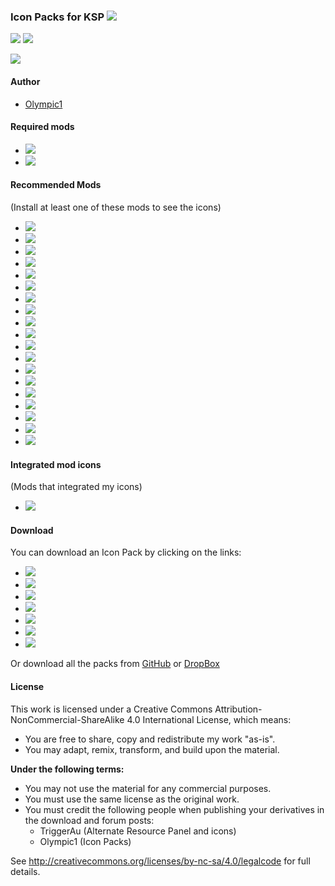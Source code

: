 ### Icon Packs for KSP [![][shield:release-latest]][GIT:release]  
[![][shield:support-ksp]][KSP:website]
[![][shield:license-cc]][ICONS:license]

![][flag:arp-icons]

#### Author
* [Olympic1](http://forum.kerbalspaceprogram.com/members/81815)

#### Required mods
* [![][shield:support-arp]][ARP:thread]
* [![][shield:support-mm]][MM:thread]

#### Recommended Mods
(Install at least one of these mods to see the icons)
* [![][shield:support-amt]][AMT:thread]
* [![][shield:support-art]][ART:thread]
* [![][shield:support-crp]][CRP:thread]
* [![][shield:support-dangit]][DANGIT:thread]
* [![][shield:support-dr]][DR:thread]
* [![][shield:support-epl]][EPL:thread]
* [![][shield:support-ftt]][FTT:thread]
* [![][shield:support-ics]][ICS:thread]
* [![][shield:support-kar]][KAR:thread]
* [![][shield:support-kar+]][KAR+:thread]
* [![][shield:support-mc]][MC:thread]
* [![][shield:support-reg]][REG:thread]
* [![][shield:support-snacks]][SNACKS:thread]
* [![][shield:support-sr]][SR:thread]
* [![][shield:support-exp]][EXP:thread]
* [![][shield:support-mks]][MKS:thread]
* [![][shield:support-ls]][LS:thread]
* [![][shield:support-srv]][SRV:thread]
* [![][shield:support-warp]][WARP:thread]

#### Integrated mod icons
(Mods that integrated my icons)
* [![][shield:support-bm]][BM:thread]

#### Download
You can download an Icon Pack by clicking on the links:
* [![][shield:release-dangit]][DANGIT:release]
* [![][shield:release-dr]][DR:release]
* [![][shield:release-epl]][EPL:release]
* [![][shield:release-ics]][ICS:release]
* [![][shield:release-mc]][MC:release]
* [![][shield:release-snacks]][SNACKS:release]
* [![][shield:release-usi]][USI:release]

Or download all the packs from [GitHub](http://github.com/Olympic1/Icon_Packs_KSP/releases/latest) or [DropBox](http://www.dropbox.com/s/wfxsnm72aev8d3b/AllPacks.zip)

#### License
This work is licensed under a Creative Commons Attribution-NonCommercial-ShareAlike 4.0 International License, which means:
* You are free to share, copy and redistribute my work "as-is".
* You may adapt, remix, transform, and build upon the material.

**Under the following terms:**
* You may not use the material for any commercial purposes.
* You must use the same license as the original work.
* You must credit the following people when publishing your derivatives in the download and forum posts:
	* TriggerAu (Alternate Resource Panel and icons)
	* Olympic1 (Icon Packs)

See http://creativecommons.org/licenses/by-nc-sa/4.0/legalcode for full details.





[GIT:release]: http://github.com/Olympic1/Icon_Packs_KSP/releases/latest
[KSP:website]: http://kerbalspaceprogram.com
[ICONS:license]: http://github.com/Olympic1/Icon_Packs_KSP/blob/master/License.txt


[shield:release-latest]: http://img.shields.io/github/release/Olympic1/Icon_Packs_KSP.svg
[shield:support-ksp]: http://img.shields.io/badge/KSP-v1.0.2-green.svg
[shield:license-cc]: http://img.shields.io/badge/License-CC%20BY--NC--SA%204.0-blue.svg


[flag:arp-icons]: http://i59.tinypic.com/34yxpiv.png


[ARP:thread]: http://forum.kerbalspaceprogram.com/threads/60227
[MM:thread]: http://forum.kerbalspaceprogram.com/threads/55219
[AMT:thread]: http://forum.kerbalspaceprogram.com/threads/96011
[ART:thread]: http://forum.kerbalspaceprogram.com/threads/91790
[BM:thread]: http://forum.kerbalspaceprogram.com/threads/53009
[CRP:thread]: http://forum.kerbalspaceprogram.com/threads/91998
[DANGIT:thread]: http://forum.kerbalspaceprogram.com/threads/81794
[DR:thread]: http://forum.kerbalspaceprogram.com/threads/54954
[EPL:thread]: http://forum.kerbalspaceprogram.com/threads/59545
[FTT:thread]: http://forum.kerbalspaceprogram.com/threads/91706
[ICS:thread]: http://forum.kerbalspaceprogram.com/threads/82084
[KAR:thread]: http://forum.kerbalspaceprogram.com/threads/89401
[KAR+:thread]: http://forum.kerbalspaceprogram.com/threads/93054
[MC:thread]: http://forum.kerbalspaceprogram.com/threads/43645
[REG:thread]: http://forum.kerbalspaceprogram.com/threads/100162
[SNACKS:thread]: http://forum.kerbalspaceprogram.com/threads/90841
[SR:thread]: http://forum.kerbalspaceprogram.com/threads/102502
[EXP:thread]: http://forum.kerbalspaceprogram.com/threads/86695
[MKS:thread]: http://forum.kerbalspaceprogram.com/threads/79588
[LS:thread]: http://forum.kerbalspaceprogram.com/threads/116790
[SRV:thread]: http://forum.kerbalspaceprogram.com/threads/84359
[WARP:thread]: http://forum.kerbalspaceprogram.com/threads/100798


[shield:support-arp]: http://img.shields.io/badge/Alternate%20Resource%20Panel-v2.7.1.0-299bc7.svg
[shield:support-mm]: http://img.shields.io/badge/ModuleManager-v2.6.3-40b7c0.svg
[shield:support-amt]: http://img.shields.io/badge/Advanced%20Mining%20Technologies-v0.1.1-a62374.svg
[shield:support-art]: http://img.shields.io/badge/Asteroid%20Recycling%20Technologies-v0.6.1-85586d.svg
[shield:support-bm]: http://img.shields.io/badge/BioMass-v0.2.3.0-green.svg
[shield:support-crp]: http://img.shields.io/badge/Community%20Resource%20Pack-v0.4.2-c5c09f.svg
[shield:support-dangit]: http://img.shields.io/badge/Dang%20It-v0.6.1-blue.svg
[shield:support-dr]: http://img.shields.io/badge/Deadly%20Reentry-v7.0.3-red.svg
[shield:support-epl]: http://img.shields.io/badge/Extraplanetary%20Launchpads-v5.1.91-orange.svg
[shield:support-ftt]: http://img.shields.io/badge/Freight%20Transport%20Technologies-v0.4.1-yellow.svg
[shield:support-ics]: http://img.shields.io/badge/Ioncross%20Crew%20Support-v1.18.0-34c566.svg
[shield:support-kar]: http://img.shields.io/badge/Karbonite-v0.6.2-000000.svg
[shield:support-kar+]: http://img.shields.io/badge/Karbonite%20Plus-v0.4.1-lightgrey.svg
[shield:support-mc]: http://img.shields.io/badge/Mission%20Controller%202-v1.12.3-acdadf.svg
[shield:support-reg]: http://img.shields.io/badge/Regolith-v0.1.7-533f03.svg
[shield:support-snacks]: http://img.shields.io/badge/Snacks-v0.3.5-a99b13.svg
[shield:support-sr]: http://img.shields.io/badge/Sounding%20Rockets-v0.2.1-be7272.svg
[shield:support-exp]: http://img.shields.io/badge/USI%20Exploration%20Pack-v0.4.1-206261.svg
[shield:support-mks]: http://img.shields.io/badge/USI%20Kolonization%20Systems%20(MKS/OKS)-v0.30.2-7c69c0.svg
[shield:support-ls]: http://img.shields.io/badge/USI%20Life%20Support-v0.1.2-green.svg
[shield:support-srv]: http://img.shields.io/badge/USI%20Survivability%20Pack-v0.3.1-576935.svg
[shield:support-warp]: http://img.shields.io/badge/Warp%20Drive-v0.2.1-7d617d.svg


[DANGIT:release]: http://www.dropbox.com/s/piqimag81ug3uof/DangItPack.zip
[DR:release]: http://www.dropbox.com/s/euewcl7z1tce9na/DRPack.zip
[EPL:release]: http://www.dropbox.com/s/ulaa7kqgsucx5xr/EPLPack.zip
[ICS:release]: http://www.dropbox.com/s/qs5y9ebpmcuehr2/ICSPack.zip
[MC:release]: http://www.dropbox.com/s/55i2nu3hq775940/MCPack.zip
[SNACKS:release]: http://www.dropbox.com/s/cl6fzua3xk0n1h6/SnacksPack.zip
[USI:release]: http://www.dropbox.com/s/26sokhwn2jzo5ob/USIPack.zip


[shield:release-dangit]: http://img.shields.io/badge/DangIt%20Pack-v0.2.1-orange.svg
[shield:release-dr]: http://img.shields.io/badge/DR%20Pack-v0.2.1-orange.svg
[shield:release-epl]: http://img.shields.io/badge/EPL%20Pack-v0.2.1-orange.svg
[shield:release-ics]: http://img.shields.io/badge/ICS%20Pack-v0.2.1-orange.svg
[shield:release-mc]: http://img.shields.io/badge/MC%20Pack-v0.2.1-orange.svg
[shield:release-snacks]: http://img.shields.io/badge/Snacks%20Pack-v0.2.1-orange.svg
[shield:release-usi]: http://img.shields.io/badge/USI%20Pack-v0.5.2-orange.svg
